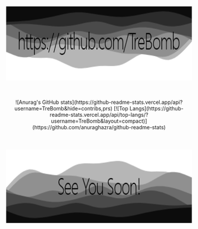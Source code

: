 <div align="center">
	<br>
<!-- 	<a href="https://raw.githubusercontent.com/TreBomb/trestin-ishak/main/readme.md">
	<a href="https://github.com/TreBomb/trestin-ishak/main/title.svg">
		<img align="center" src="title.svg" width="800" height="400" alt="I made this!">
	</a> -->
	<a href="https://trest.in/">
		<img align="center" src="TopImg.png" width="800" height="200" alt="I made this!">
	</a>
	<br>
	<br>
	<br>
</div>

<div align="center">
	<br>
	![Anurag's GitHub stats](https://github-readme-stats.vercel.app/api?username=TreBomb&hide=contribs,prs)
	[![Top Langs](https://github-readme-stats.vercel.app/api/top-langs/?username=TreBomb&layout=compact)](https://github.com/anuraghazra/github-readme-stats)
</div>
	
<div align="center">
	<br>
	<br>
	<br>
	<a href="https://trest.in/">
		<img align="center" src="BottomImg.png" width="800" height="200" alt="I made this!">
	</a>
</div>
